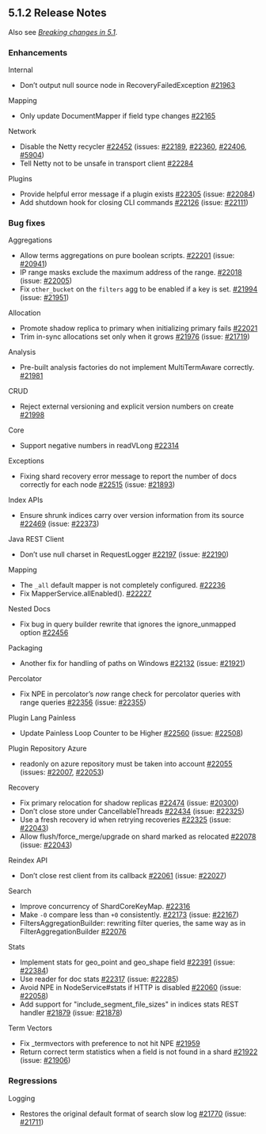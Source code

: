 ## 5.1.2 Release Notes

Also see [_Breaking changes in 5.1_](breaking-changes-5.1.html).

### Enhancements

Internal 
    

  * Don’t output null source node in RecoveryFailedException [#21963](https://github.com/elastic/elasticsearch/pull/21963)



Mapping 
    

  * Only update DocumentMapper if field type changes [#22165](https://github.com/elastic/elasticsearch/pull/22165)



Network 
    

  * Disable the Netty recycler [#22452](https://github.com/elastic/elasticsearch/pull/22452) (issues: [#22189](https://github.com/elastic/elasticsearch/issues/22189), [#22360](https://github.com/elastic/elasticsearch/issues/22360), [#22406](https://github.com/elastic/elasticsearch/issues/22406), [#5904](https://github.com/elastic/elasticsearch/issues/5904)) 
  * Tell Netty not to be unsafe in transport client [#22284](https://github.com/elastic/elasticsearch/pull/22284)



Plugins 
    

  * Provide helpful error message if a plugin exists [#22305](https://github.com/elastic/elasticsearch/pull/22305) (issue: [#22084](https://github.com/elastic/elasticsearch/issues/22084)) 
  * Add shutdown hook for closing CLI commands [#22126](https://github.com/elastic/elasticsearch/pull/22126) (issue: [#22111](https://github.com/elastic/elasticsearch/issues/22111)) 



### Bug fixes

Aggregations 
    

  * Allow terms aggregations on pure boolean scripts. [#22201](https://github.com/elastic/elasticsearch/pull/22201) (issue: [#20941](https://github.com/elastic/elasticsearch/issues/20941)) 
  * IP range masks exclude the maximum address of the range. [#22018](https://github.com/elastic/elasticsearch/pull/22018) (issue: [#22005](https://github.com/elastic/elasticsearch/issues/22005)) 
  * Fix `other_bucket` on the `filters` agg to be enabled if a key is set. [#21994](https://github.com/elastic/elasticsearch/pull/21994) (issue: [#21951](https://github.com/elastic/elasticsearch/issues/21951)) 



Allocation 
    

  * Promote shadow replica to primary when initializing primary fails [#22021](https://github.com/elastic/elasticsearch/pull/22021)
  * Trim in-sync allocations set only when it grows [#21976](https://github.com/elastic/elasticsearch/pull/21976) (issue: [#21719](https://github.com/elastic/elasticsearch/issues/21719)) 



Analysis 
    

  * Pre-built analysis factories do not implement MultiTermAware correctly. [#21981](https://github.com/elastic/elasticsearch/pull/21981)



CRUD 
    

  * Reject external versioning and explicit version numbers on create [#21998](https://github.com/elastic/elasticsearch/pull/21998)



Core 
    

  * Support negative numbers in readVLong [#22314](https://github.com/elastic/elasticsearch/pull/22314)



Exceptions 
    

  * Fixing shard recovery error message to report the number of docs correctly for each node [#22515](https://github.com/elastic/elasticsearch/pull/22515) (issue: [#21893](https://github.com/elastic/elasticsearch/issues/21893)) 



Index APIs 
    

  * Ensure shrunk indices carry over version information from its source [#22469](https://github.com/elastic/elasticsearch/pull/22469) (issue: [#22373](https://github.com/elastic/elasticsearch/issues/22373)) 



Java REST Client 
    

  * Don’t use null charset in RequestLogger [#22197](https://github.com/elastic/elasticsearch/pull/22197) (issue: [#22190](https://github.com/elastic/elasticsearch/issues/22190)) 



Mapping 
    

  * The `_all` default mapper is not completely configured. [#22236](https://github.com/elastic/elasticsearch/pull/22236)
  * Fix MapperService.allEnabled(). [#22227](https://github.com/elastic/elasticsearch/pull/22227)



Nested Docs 
    

  * Fix bug in query builder rewrite that ignores the ignore_unmapped option [#22456](https://github.com/elastic/elasticsearch/pull/22456)



Packaging 
    

  * Another fix for handling of paths on Windows [#22132](https://github.com/elastic/elasticsearch/pull/22132) (issue: [#21921](https://github.com/elastic/elasticsearch/issues/21921)) 



Percolator 
    

  * Fix NPE in percolator’s _now_ range check for percolator queries with range queries [#22356](https://github.com/elastic/elasticsearch/pull/22356) (issue: [#22355](https://github.com/elastic/elasticsearch/issues/22355)) 



Plugin Lang Painless 
    

  * Update Painless Loop Counter to be Higher [#22560](https://github.com/elastic/elasticsearch/pull/22560) (issue: [#22508](https://github.com/elastic/elasticsearch/issues/22508)) 



Plugin Repository Azure 
    

  * readonly on azure repository must be taken into account [#22055](https://github.com/elastic/elasticsearch/pull/22055) (issues: [#22007](https://github.com/elastic/elasticsearch/issues/22007), [#22053](https://github.com/elastic/elasticsearch/issues/22053)) 



Recovery 
    

  * Fix primary relocation for shadow replicas [#22474](https://github.com/elastic/elasticsearch/pull/22474) (issue: [#20300](https://github.com/elastic/elasticsearch/issues/20300)) 
  * Don’t close store under CancellableThreads [#22434](https://github.com/elastic/elasticsearch/pull/22434) (issue: [#22325](https://github.com/elastic/elasticsearch/issues/22325)) 
  * Use a fresh recovery id when retrying recoveries [#22325](https://github.com/elastic/elasticsearch/pull/22325) (issue: [#22043](https://github.com/elastic/elasticsearch/issues/22043)) 
  * Allow flush/force_merge/upgrade on shard marked as relocated [#22078](https://github.com/elastic/elasticsearch/pull/22078) (issue: [#22043](https://github.com/elastic/elasticsearch/issues/22043)) 



Reindex API 
    

  * Don’t close rest client from its callback [#22061](https://github.com/elastic/elasticsearch/pull/22061) (issue: [#22027](https://github.com/elastic/elasticsearch/issues/22027)) 



Search 
    

  * Improve concurrency of ShardCoreKeyMap. [#22316](https://github.com/elastic/elasticsearch/pull/22316)
  * Make `-0` compare less than `+0` consistently. [#22173](https://github.com/elastic/elasticsearch/pull/22173) (issue: [#22167](https://github.com/elastic/elasticsearch/issues/22167)) 
  * FiltersAggregationBuilder: rewriting filter queries, the same way as in FilterAggregationBuilder [#22076](https://github.com/elastic/elasticsearch/pull/22076)



Stats 
    

  * Implement stats for geo_point and geo_shape field [#22391](https://github.com/elastic/elasticsearch/pull/22391) (issue: [#22384](https://github.com/elastic/elasticsearch/issues/22384)) 
  * Use reader for doc stats [#22317](https://github.com/elastic/elasticsearch/pull/22317) (issue: [#22285](https://github.com/elastic/elasticsearch/issues/22285)) 
  * Avoid NPE in NodeService#stats if HTTP is disabled [#22060](https://github.com/elastic/elasticsearch/pull/22060) (issue: [#22058](https://github.com/elastic/elasticsearch/issues/22058)) 
  * Add support for "include_segment_file_sizes" in indices stats REST handler [#21879](https://github.com/elastic/elasticsearch/pull/21879) (issue: [#21878](https://github.com/elastic/elasticsearch/issues/21878)) 



Term Vectors 
    

  * Fix _termvectors with preference to not hit NPE [#21959](https://github.com/elastic/elasticsearch/pull/21959)
  * Return correct term statistics when a field is not found in a shard [#21922](https://github.com/elastic/elasticsearch/pull/21922) (issue: [#21906](https://github.com/elastic/elasticsearch/issues/21906)) 



### Regressions

Logging 
    

  * Restores the original default format of search slow log [#21770](https://github.com/elastic/elasticsearch/pull/21770) (issue: [#21711](https://github.com/elastic/elasticsearch/issues/21711)) 


